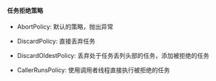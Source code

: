 #### 任务拒绝策略

* AbortPolicy:          默认的策略，抛出异常
* DiscardPolicy:        直接丢弃任务

* DiscardOldestPolicy:  丢弃处于任务丢列头部的任务，添加被拒绝的任务

* CallerRunsPolicy:     使用调用者线程直接执行被拒绝的任务

